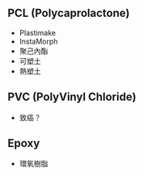 ## PCL (Polycaprolactone)

- Plastimake
- InstaMorph
- 聚己內酯
- 可塑土
- 熱塑土

## PVC (PolyVinyl Chloride)

- 致癌？

## Epoxy

- 環氧樹脂
